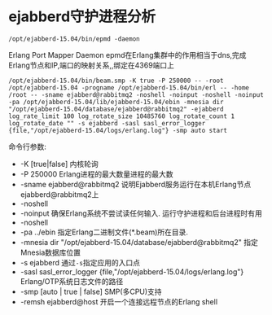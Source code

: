 ejabberd守护进程分析
===

`/opt/ejabberd-15.04/bin/epmd -daemon`

Erlang Port Mapper Daemon
epmd在Erlang集群中的作用相当于dns,完成Erlang节点和IP,端口的映射关系,,绑定在4369端口上

`/opt/ejabberd-15.04/bin/beam.smp -K true -P 250000 -- -root /opt/ejabberd-15.04 -progname /opt/ejabberd-15.04/bin/erl -- -home /root -- -sname ejabberd@rabbitmq2 -noshell -noinput -noshell -noinput -pa /opt/ejabberd-15.04/lib/ejabberd-15.04/ebin -mnesia dir "/opt/ejabberd-15.04/database/ejabberd@rabbitmq2" -ejabberd log_rate_limit 100 log_rotate_size 10485760 log_rotate_count 1 log_rotate_date "" -s ejabberd -sasl sasl_error_logger {file,"/opt/ejabberd-15.04/logs/erlang.log"} -smp auto start`

命令行参数:
* -K [true|false] 内核轮询
* -P 250000  Erlang进程的最大数量进程的最大数
* -sname ejabberd@rabbitmq2 说明Ejabberd服务运行在本机Erlang节点ejabberd@rabbitmq2上
* -noshell
* -noinput 确保Erlang系统不尝试读任何输入. 运行守护进程和后台进程时有用
* -noshell
* -pa ../ebin 指定Erlang二进制文件(*.beam)所在目录.
* -mnesia dir "/opt/ejabberd-15.04/database/ejabberd@rabbitmq2" 指定Mnesia数据库位置
* -s ejabberd 通过`-s`指定应用的入口点
* -sasl sasl_error_logger {file,"/opt/ejabberd-15.04/logs/erlang.log"} Erlang/OTP系统日志文件的路径
* -smp [auto | true | false] SMP(多CPU)支持
* -remsh ejabberd@host  开启一个连接远程节点的Erlang shell
